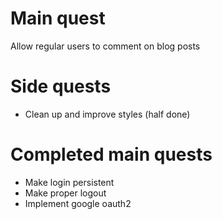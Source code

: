 # Main quest

Allow regular users to comment on blog posts

# Side quests

- Clean up and improve styles (half done)

# Completed main quests

- Make login persistent
- Make proper logout
- Implement google oauth2
